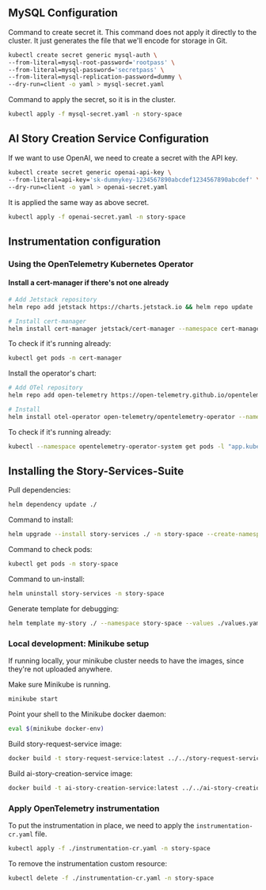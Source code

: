 ## MySQL Configuration

Command to create secret it. This command does not apply it directly to the cluster. It just generates the file that 
we'll encode for storage in Git.

```bash
kubectl create secret generic mysql-auth \
--from-literal=mysql-root-password='rootpass' \
--from-literal=mysql-password='secretpass' \
--from-literal=mysql-replication-password=dummy \
--dry-run=client -o yaml > mysql-secret.yaml
```

Command to apply the secret, so it is in the cluster.

```bash
kubectl apply -f mysql-secret.yaml -n story-space
```

## AI Story Creation Service Configuration

If we want to use OpenAI, we need to create a secret with the API key.

```bash
kubectl create secret generic openai-api-key \
--from-literal=api-key='sk-dummykey-1234567890abcdef1234567890abcdef' \
--dry-run=client -o yaml > openai-secret.yaml
```

It is applied the same way as above secret.

```bash
kubectl apply -f openai-secret.yaml -n story-space
```

## Instrumentation configuration

### Using the OpenTelemetry Kubernetes Operator

#### Install a cert-manager if there's not one already
```bash
# Add Jetstack repository
helm repo add jetstack https://charts.jetstack.io && helm repo update

# Install cert-manager
helm install cert-manager jetstack/cert-manager --namespace cert-manager --create-namespace --set crds.enabled=true
```

To check if it's running already:

```bash
kubectl get pods -n cert-manager
```

Install the operator's chart:

```bash
# Add OTel repository
helm repo add open-telemetry https://open-telemetry.github.io/opentelemetry-helm-charts && helm repo update

# Install
helm install otel-operator open-telemetry/opentelemetry-operator --namespace opentelemetry-operator-system --create-namespace
```

To check if it's running already:
```bash
kubectl --namespace opentelemetry-operator-system get pods -l "app.kubernetes.io/instance=otel-operator"
```

## Installing the Story-Services-Suite

Pull dependencies:

```bash
helm dependency update ./
```

Command to install:

```bash
helm upgrade --install story-services ./ -n story-space --create-namespace
```

Command to check pods:
```bash
kubectl get pods -n story-space
```

Command to un-install:

```bash
helm uninstall story-services -n story-space
```

Generate template for debugging:
```bash
helm template my-story ./ --namespace story-space --values ./values.yaml > template.yml
```

### Local development: Minikube setup

If running locally, your minikube cluster needs to have the images, since they're not uploaded anywhere.

Make sure Minikube is running.

```bash
minikube start
```

Point your shell to the Minikube docker daemon:
```bash
eval $(minikube docker-env)
```

Build story-request-service image:
```bash
docker build -t story-request-service:latest ../../story-request-service
```

Build ai-story-creation-service image:
```bash
docker build -t ai-story-creation-service:latest ../../ai-story-creation-service
```

### Apply OpenTelemetry instrumentation

To put the instrumentation in place, we need to apply the `instrumentation-cr.yaml` file.

```bash
kubectl apply -f ./instrumentation-cr.yaml -n story-space
```

To remove the instrumentation custom resource:
```bash
kubectl delete -f ./instrumentation-cr.yaml -n story-space
```
